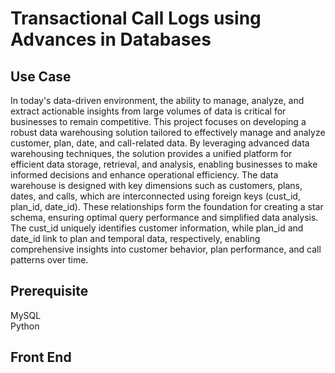 # Transactional Call Logs using Advances in Databases

## Use Case

In today's data-driven environment, the ability to manage, analyze, and extract actionable insights from large volumes of data is critical for businesses to remain competitive. This project focuses on developing a robust data warehousing solution tailored to effectively manage and analyze customer, plan, date, and call-related data. By leveraging advanced data warehousing techniques, the solution provides a unified platform for efficient data storage, retrieval, and analysis, enabling businesses to make informed decisions and enhance operational efficiency.
The data warehouse is designed with key dimensions such as customers, plans, dates, and calls, which are interconnected using foreign keys (cust_id, plan_id, date_id). These relationships form the foundation for creating a star schema, ensuring optimal query performance and simplified data analysis. The cust_id uniquely identifies customer information, while plan_id and date_id link to plan and temporal data, respectively, enabling comprehensive insights into customer behavior, plan performance, and call patterns over time.

## Prerequisite
MySQL\
Python

## Front End
